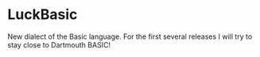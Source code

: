 # LuckBasic
 New dialect of the Basic language.  For the first several releases I will try to stay close to Dartmouth BASIC!
